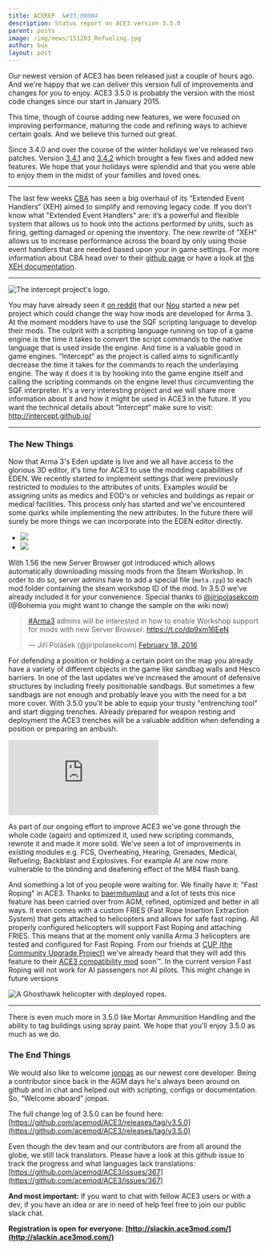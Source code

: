 ```yaml
---
title: ACEREP  &#35;00004
description: Status report on ACE3 version 3.5.0
parent: posts
image: /img/news/151203_Refueling.jpg
author: bux
layout: post
---
```


Our newest version of ACE3 has been released just a couple of hours ago. And we're happy that we can deliver this version full of improvements and changes for you to enjoy. ACE3 3.5.0 is probably the version with the most code changes since our start in January 2015.

<!--more-->

This time, though of course adding new features, we were focused on improving performance, maturing the code and refining ways to achieve certain goals. And we believe this turned out great.

Since 3.4.0 and over the course of the winter holidays we've released two patches. Version [3.4.1](https://twitter.com/ACE3Mod/status/674338555641098240) and [3.4.2](https://twitter.com/ACE3Mod/status/687179713354305537) which brought a few fixes and added new features. We hope that your holidays were splendid and that you were able to enjoy them in the midst of your families and loved ones.

---

The last few weeks [CBA](https://github.com/CBATeam/CBA_A3) has seen a big overhaul of its &rdquo;Extended Event Handlers&ldquo; (XEH) aimed to simplify and removing legacy code. If you don't know what "Extended Event Handlers" are: it’s a powerful and flexible system that allows us to hook into the actions performed by units, such as firing, getting damaged or opening the inventory. The new rewrite of &rdquo;XEH&ldquo; allows us to increase performance across the board by only using those event handlers that are needed based upon your in game settings. For more information about CBA head over to their [github page](https://github.com/CBATeam/CBA_A3) or have a look at [the XEH documentation](https://github.com/CBATeam/CBA_A3/wiki/Extended-Event-Handlers-(new)).

---

<div class="row">
    <div class="small-6 columns">
        <img src="{{site.productionUrl}}/img/news/160302_logo-intercept.png" alt="The intercept project's logo."/>
    </div>
</div>

You may have already seen it [on reddit](https://www.reddit.com/r/arma/comments/3v86dc/i_want_to_change_addon_making_in_arma_forever/) that our [Nou](https://github.com/NouberNou) started a new pet project which could change the way how mods are developed for Arma 3. At the moment modders have to use the SQF scripting language to develop their mods. The culprit with a scripting language running on top of a game engine is the time it takes to convert the script commands to the native language that is used inside the engine. And time is a valuable good in game engines. &rdquo;Intercept&ldquo; as the project is called aims to significantly decrease the time it takes for the commands to reach the underlaying engine. The way it does it is by hooking into the game engine itself and calling the scripting commands on the engine level thus circumventing the SQF interpreter. It's a very interesting project and we will share more information about it and how it might be used in ACE3 in the future. If you want the technical details about &rdquo;Intercept&ldquo; make sure to visit: http://intercept.github.io/

---

### The New Things
Now that Arma 3's Eden update is live and we all have access to the glorious 3D editor, it's time for ACE3 to use the modding capabilities of EDEN. We recently started to implement settings that were previously restricted to modules to the attributes of units. Examples would be assigning units as medics and EOD's or vehicles and buildings as repair or medical facilities. This process only has started and we've encountered some quirks while implementing the new attributes. In the future there will surely be more things we can incorporate into the EDEN editor directly.

<ul class="clearing-thumbs small-block-grid-4" data-clearing>
    <li><a href="{{site.productionUrl}}/img/news/160302_EDEN.jpg"><img class="th" data-caption="The view on a unit's attributes in Arma 3's 3D Editor." src="{{site.productionUrl}}/img/news/160302_EDEN_thumb.jpg"></a></li>
    <li><a href="{{site.productionUrl}}/img/news/160302_EDEN2.jpg"><img class="th" data-caption="The view on a building's attributes in Arma 3's 3D Editor." src="{{site.productionUrl}}/img/news/160302_EDEN2_thumb.jpg"></a></li>
</ul>

With 1.56 the new Server Browser got introduced which allows automatically downloading missing mods from the Steam Workshop. In order to do so, server admins have to add a special file (`meta.cpp`) to each mod folder containing the steam workshop ID of the mod. In 3.5.0 we've already included it for your convenience. Special thanks to [@jiripolasekcom](https://twitter.com/jiripolasekcom) (@Bohemia you might want to change the sample on the wiki now)

<blockquote class="twitter-tweet" data-lang="en"><p lang="en" dir="ltr"><a href="https://twitter.com/hashtag/Arma3?src=hash">#Arma3</a> admins will be interested in how to enable Workshop support for mods with new Server Browser: <a href="https://t.co/dp9xm16EeN">https://t.co/dp9xm16EeN</a></p>&mdash; Jiří Polášek (@jiripolasekcom) <a href="https://twitter.com/jiripolasekcom/status/700300214188507136">February 18, 2016</a></blockquote>
<script async src="//platform.twitter.com/widgets.js" charset="utf-8"></script>

For defending a position or holding a certain point on the map you already have a variety of different objects in the game like sandbag walls and Hesco barriers. In one of the last updates we've increased the amount of defensive structures by including freely positionable sandbags. But sometimes a few sandbags are not enough and probably leave you with the need for a bit more cover. With 3.5.0 you'll be able to equip your trusty "entrenching tool" and start digging trenches. Already prepared for weapon resting and deployment the ACE3 trenches will be a valuable addition when defending a position or preparing an ambush.

<div class="row">
    <div class="small-12 columns">
        <div class="videoWrapper">
            <iframe src="https://www.youtube.com/embed/wH1fyBJATJo" frameborder="0" allowfullscreen></iframe>
        </div>
    </div>
</div>

As part of our ongoing effort to improve ACE3 we've gone through the whole code (again) and optimized it, used new scripting commands, rewrote it and made it more solid. We've seen a lot of improvements in existing modules e.g. FCS, Overheating, Hearing, Grenades, Medical, Refueling, Backblast and Explosives. For example AI are now more vulnerable to the blinding and deafening effect of the M84 flash bang.

And something a lot of you people were waiting for. We finally have it: "Fast Roping" in ACE3. Thanks to [baermitumlaut](https://github.com/BaerMitUmlaut) and a lot of tests this nice feature has been carried over from AGM, refined, optimized and better in all ways. It even comes with a custom FRIES (Fast Rope Insertion Extraction System) that gets attached to helicopters and allows for safe fast roping. All properly configured helicopters will support Fast Roping and attaching FRIES. This means that at the moment only vanilla Arma 3 helicopters are tested and configured for Fast Roping. From our friends at [CUP (the Community Upgrade Project)](http://cup-arma3.org/) we've already heard that they will add this feature to their [ACE3 compatibility mod](http://steamcommunity.com/sharedfiles/filedetails/?id=621650475) soon&#8482;. In the current version Fast Roping will not work for AI passengers nor AI pilots. This might change in future versions

<div class="row">
    <div class="small-12 columns">
        <img src="{{site.productionUrl}}/img/news/160302_FastRoping.jpg" alt="A Ghosthawk helicopter with deployed ropes."/>
    </div>
</div>

---

There is even much more in 3.5.0 like Mortar Ammunition Handling and the ability to tag buildings using spray paint.
We hope that you'll enjoy 3.5.0 as much as we do.

### The End Things
We would also like to welcome [jonpas](https://github.com/jonpas) as our newest core developer. Being a contributor since back in the AGM days he's always been around on github and in chat and helped out with scripting, configs or documentation. So, <q>Welcome aboard</q> jonpas.

The full change log of 3.5.0 can be found here: [https://github.com/acemod/ACE3/releases/tag/v3.5.0](https://github.com/acemod/ACE3/releases/tag/v3.5.0)

Even though the dev team and our contributors are from all around the globe, we still lack translators. Please have a look at this github issue to track the progress and what languages lack translations: [https://github.com/acemod/ACE3/issues/367](https://github.com/acemod/ACE3/issues/367)

**And most important:** If you want to chat with fellow ACE3 users or with a dev, if you have an idea or are in need of help feel free to join our public slack chat.

**Registration is open for everyone: [http://slackin.ace3mod.com/](http://slackin.ace3mod.com/)**
